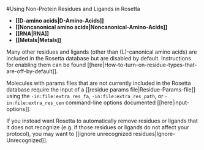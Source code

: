 #Using Non-Protein Residues and Ligands in Rosetta
* **[[D-amino acids|D-Amino-Acids]]**
* **[[Noncanonical amino acids|Noncanonical-Amino-Acids]]**
* **[[RNA|RNA]]**
* **[[Metals|Metals]]**

Many other residues and ligands (other than (L)-canonical amino acids) are included in the Rosetta database but are disabled by default. Instructions for enabling them can be found  [[here|How-to-turn-on-residue-types-that-are-off-by-default]]. 

Molecules with params files that are not currently included in the Rosetta database require the input of a [[residue params file|Residue-Params-file]] using the `-in:file:extra_res_fa`, `-in:file:extra_res_path`, or `-in:file:extra_res_cen` command-line options documented [[here|input-options]].

If you instead want Rosetta to automatically remove residues or ligands that it does not recognize (e.g. if those residues or ligands do not affect your protocol), you may want to [[ignore unrecognized residues|Ignore-Unrecognized]].